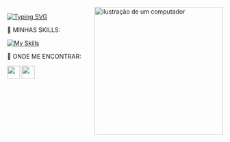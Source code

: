 <img src="https://raw.githubusercontent.com/MicaelliMedeiros/micaellimedeiros/master/image/computer-illustration.png" alt="ilustração de um computador" min-width="300px" max-width="300px" width="300px" align="right" z-index="-9999">

<div align="left" z-index="1">

[![Typing SVG](https://readme-typing-svg.demolab.com?font=Fira+Code&pause=1000&color=6495ED&random=false&width=435&lines=Programador+Front+End)](https://git.io/typing-svg)
<p>🚀 MINHAS SKILLS:</p>

[![My Skills](https://skillicons.dev/icons?i=git,github,vscode,python,html,css,js,bootstrap,&theme=light)](https://skillicons.dev)


<p>👀 ONDE ME ENCONTRAR:</p>

<a href="https://www.instagram.com/psico.little.brick/" target="_blank"><img src="https://th.bing.com/th/id/R.1c4afc1e38fa2de56562b3582742d1bb?rik=32v30LcaKNVjLw&pid=ImgRaw&r=0" width="30px"></a>
<a href="mailto:migueltsilvia@gmail.com" target="_blank"><img src="https://hanzheteng.files.wordpress.com/2022/12/gmail-logo.png" width="30px"></a>

</div>
